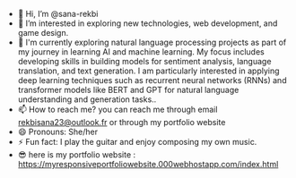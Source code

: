 - 👋 Hi, I’m @sana-rekbi
- 👀 I’m interested in exploring new technologies, web development, and game design.
- 🌱 I'm currently exploring natural language processing projects as part of my journey in learning AI and machine learning. My focus includes developing skills in building models for sentiment analysis, language translation, and text generation. I am particularly interested in applying deep learning techniques such as recurrent neural networks (RNNs) and transformer models like BERT and GPT for natural language understanding and generation tasks..
- 📫 How to reach me? you can reach me through email rekbisana23@outlook.fr or through my portfolio website
- 😄 Pronouns: She/her
- ⚡ Fun fact:  I play the guitar and enjoy composing my own music.
- 😎 here is my portfolio website : https://myresponsiveportfoliowebsite.000webhostapp.com/index.html
  
<!---
sana-rekbi/sana-rekbi is a ✨ special ✨ repository because its `README.md` (this file) appears on your GitHub profile.
You can click the Preview link to take a look at your changes.
--->
